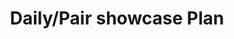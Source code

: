 ---
toc: true
comments: true
layout: post
title: Daily/Pair showcase Plan
description: Daily Plans for week 8
type: plans
courses: { compsci: {week: 8} }
---